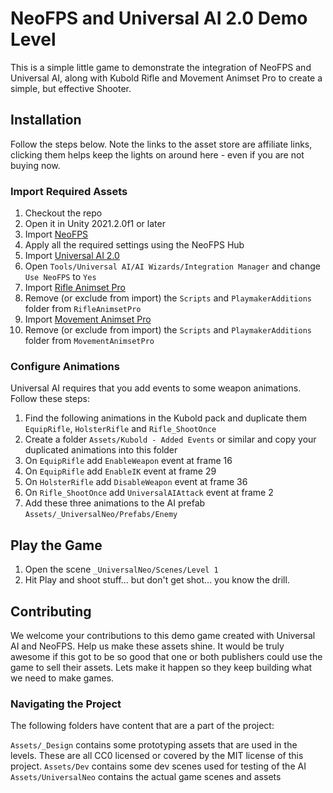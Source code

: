 # NeoFPS and Universal AI 2.0 Demo Level

This is a simple little game to demonstrate the integration of NeoFPS and Universal AI, along with Kubold Rifle and Movement Animset Pro to create a simple, but effective Shooter. 

## Installation

Follow the steps below. Note the links to the asset store are affiliate links, clicking them helps keep the lights on around here - even if you are not buying now.

### Import Required Assets

1. Checkout the repo
2. Open it in Unity 2021.2.0f1 or later
3. Import [NeoFPS](https://assetstore.unity.com/packages/2d/gui/icons/pixel-cursors-109256?aid=1101l866w)
4. Apply all the required settings using the NeoFPS Hub
5. Import [Universal AI 2.0](https://assetstore.unity.com/packages/tools/ai/universal-ai-2-0-204185?aid=1101l866w)
6. Open `Tools/Universal AI/AI Wizards/Integration Manager` and change `Use NeoFPS` to `Yes`
7. Import [Rifle Animset Pro](https://assetstore.unity.com/packages/3d/animations/rifle-animset-pro-15098?aid=1101l866w)
8. Remove (or exclude from import) the `Scripts` and `PlaymakerAdditions` folder from `RifleAnimsetPro`
9. Import [Movement Animset Pro](https://assetstore.unity.com/packages/3d/animations/movement-animset-pro-14047?aid=1101l866w)
10. Remove (or exclude from import) the `Scripts` and `PlaymakerAdditions` folder from `MovementAnimsetPro`

### Configure Animations

Universal AI requires that you add events to some weapon animations. Follow these steps:

1. Find the following animations in the Kubold pack and duplicate them `EquipRifle`, `HolsterRifle` and `Rifle_ShootOnce`
2. Create a folder `Assets/Kubold - Added Events` or similar and copy your duplicated animations into this folder
3. On `EquipRifle` add `EnableWeapon` event at frame 16
4. On `EquipRifle` add `EnableIK` event at frame 29
5. On `HolsterRifle` add `DisableWeapon` event at frame 36
6. On `Rifle_ShootOnce` add `UniversalAIAttack` event at frame 2
7. Add these three animations to the AI prefab `Assets/_UniversalNeo/Prefabs/Enemy`

## Play the Game

1. Open the scene `_UniversalNeo/Scenes/Level 1`
2. Hit Play and shoot stuff... but don't get shot... you know the drill.

## Contributing

We welcome your contributions to this demo game created with Universal AI and NeoFPS. Help us make these assets shine. It would be truly awesome if this got to be so good that one or both publishers could use the game to sell their assets. Lets make it happen so they keep building what we need to make games.

### Navigating the Project

The following folders have content that are a part of the project:

`Assets/_Design` contains some prototyping assets that are used in the levels. These are all CC0 licensed or covered by the MIT license of this project.
`Assets/Dev` contains some dev scenes used for testing of the AI
`Assets/UniversalNeo` contains the actual game scenes and assets
